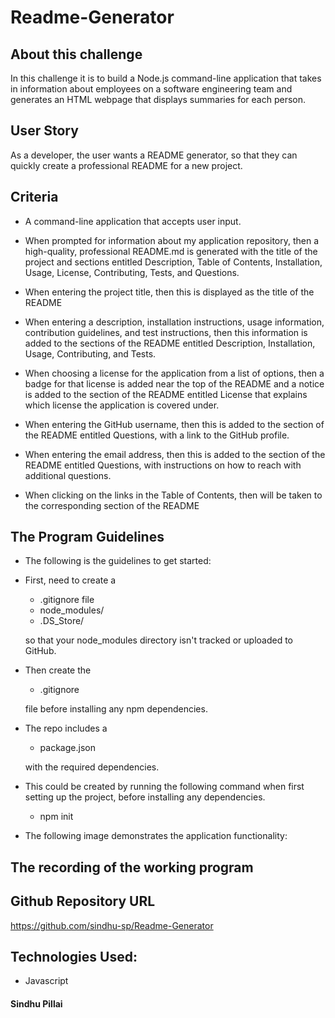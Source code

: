 # Readme-Generator

## About this challenge

In this challenge it is to build a Node.js command-line application that takes in information about employees on a software engineering team and generates an HTML webpage that displays summaries for each person. 



## User Story

As a developer, the user wants a README generator, so that they can quickly create a professional README for a new project.



## Criteria

-  A command-line application that accepts user input.


- When prompted for information about my application repository, then a high-quality, professional README.md is generated with the title of the project and sections entitled Description, Table of Contents, Installation, Usage, License, Contributing, Tests, and Questions.

- When entering the project title, then this is displayed as the title of the README

- When entering a description, installation instructions, usage information, contribution guidelines, and test instructions, then this information is added to the sections of the README entitled Description, Installation, Usage, Contributing, and Tests.

- When choosing a license for the application from a list of options, then a badge for that license is added near the top of the README and a notice is added to the section of the README entitled License that explains which license the application is covered under.

- When entering the GitHub username, then this is added to the section of the README entitled Questions, with a link to the GitHub profile.

- When entering the email address, then this is added to the section of the README entitled Questions, with instructions on how to reach  with additional questions.

- When clicking on the links in the Table of Contents, then will be taken to the corresponding section of the README



## The Program Guidelines

- The following is the guidelines to get started:

- First, need to create a 
   - .gitignore file 
    - node_modules/ 
    - .DS_Store/ 

    so that your node_modules directory isn't tracked or uploaded to GitHub. 

- Then create the
    - .gitignore 

    file before installing any npm dependencies.

- The repo includes a 

    - package.json 

    with the required dependencies. 

- This could be created by running the following command when first setting up the
    project, before installing any dependencies.

    - npm init 


- The following image demonstrates the application functionality:


## The recording of the working program


## Github Repository URL
https://github.com/sindhu-sp/Readme-Generator

## Technologies Used:

- Javascript



#### Sindhu Pillai
